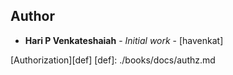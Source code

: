 ## Author
* **Hari P Venkateshaiah** - *Initial work* - [havenkat]

[Authorization][def]
[def]: ./books/docs/authz.md